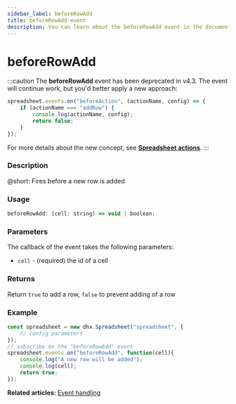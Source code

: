 ```yaml
---
sidebar_label: beforeRowAdd
title: beforeRowAdd event
description: You can learn about the beforeRowAdd event in the documentation of the DHTMLX JavaScript Spreadsheet library. Browse developer guides and API reference, try out code examples and live demos, and download a free 30-day evaluation version of DHTMLX Spreadsheet.
---
```


# beforeRowAdd

:::caution
The **beforeRowAdd** event has been deprecated in v4.3. The event will continue work, but you'd better apply a new approach:

~~~js
spreadsheet.events.on("beforeAction", (actionName, config) => {
    if (actionName === "addRow") {
        console.log(actionName, config);
        return false;
    }
});
~~~

For more details about the new concept, see **[Spreadsheet actions](api/overview/actions_overview.md)**. 
:::

### Description

@short: Fires before a new row is added

### Usage

~~~jsx
beforeRowAdd: (cell: string) => void | boolean;
~~~

### Parameters

The callback of the event takes the following parameters:

- `cell` - (required) the id of a cell

### Returns

Return `true` to add a row, `false` to prevent adding of a row

### Example

~~~jsx {5-9}
const spreadsheet = new dhx.Spreadsheet("spreadsheet", {
    // config parameters
});
// subscribe on the "beforeRowAdd" event
spreadsheet.events.on("beforeRowAdd", function(cell){
	console.log("A new row will be added");
    console.log(cell);
    return true;
});
~~~

**Related articles:** [Event handling](handling_events.md)